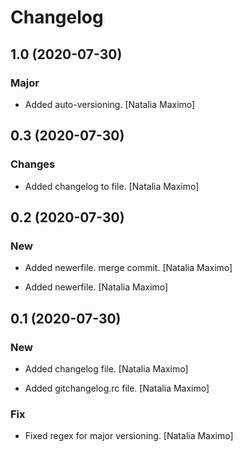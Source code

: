 # Changelog


## 1.0 (2020-07-30)

### Major

* Added auto-versioning. [Natalia Maximo]


## 0.3 (2020-07-30)

### Changes

* Added changelog to file. [Natalia Maximo]


## 0.2 (2020-07-30)

### New

* Added newerfile. merge commit. [Natalia Maximo]

* Added newerfile. [Natalia Maximo]


## 0.1 (2020-07-30)

### New

* Added changelog file. [Natalia Maximo]

* Added gitchangelog.rc file. [Natalia Maximo]

### Fix

* Fixed regex for major versioning. [Natalia Maximo]


